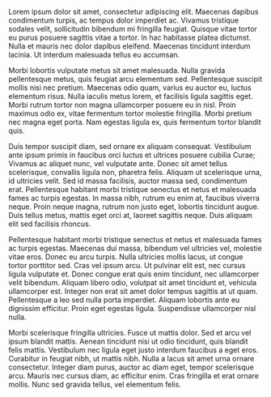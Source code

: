 

Lorem ipsum dolor sit amet, consectetur adipiscing elit. Maecenas dapibus condimentum turpis, ac tempus dolor imperdiet ac. Vivamus tristique sodales velit, sollicitudin bibendum mi fringilla feugiat. Quisque vitae tortor eu purus posuere sagittis vitae a tortor. In hac habitasse platea dictumst. Nulla et mauris nec dolor dapibus eleifend. Maecenas tincidunt interdum lacinia. Ut interdum malesuada tellus eu accumsan.

Morbi lobortis vulputate metus sit amet malesuada. Nulla gravida pellentesque metus, quis feugiat arcu elementum sed. Pellentesque suscipit mollis nisi nec pretium. Maecenas odio quam, varius eu auctor eu, luctus elementum risus. Nulla iaculis metus lorem, et facilisis ligula sagittis eget. Morbi rutrum tortor non magna ullamcorper posuere eu in nisl. Proin maximus odio ex, vitae fermentum tortor molestie fringilla. Morbi pretium nec magna eget porta. Nam egestas ligula ex, quis fermentum tortor blandit quis.

Duis tempor suscipit diam, sed ornare ex aliquam consequat. Vestibulum ante ipsum primis in faucibus orci luctus et ultrices posuere cubilia Curae; Vivamus ac aliquet nunc, vel vulputate ante. Donec sit amet tellus scelerisque, convallis ligula non, pharetra felis. Aliquam ut scelerisque urna, id ultricies velit. Sed id massa facilisis, auctor massa sed, condimentum erat. Pellentesque habitant morbi tristique senectus et netus et malesuada fames ac turpis egestas. In massa nibh, rutrum eu enim at, faucibus viverra neque. Proin neque magna, rutrum non justo eget, lobortis tincidunt augue. Duis tellus metus, mattis eget orci at, laoreet sagittis neque. Duis aliquam elit sed facilisis rhoncus.

Pellentesque habitant morbi tristique senectus et netus et malesuada fames ac turpis egestas. Maecenas dui massa, bibendum vel ultricies vel, molestie vitae eros. Donec eu arcu turpis. Nulla ultricies mollis lacus, ut congue tortor porttitor sed. Cras vel ipsum arcu. Ut pulvinar elit est, nec cursus ligula vulputate et. Donec congue erat quis enim tincidunt, nec ullamcorper velit bibendum. Aliquam libero odio, volutpat sit amet tincidunt et, vehicula ullamcorper est. Integer non erat sit amet dolor tempus sagittis at ut quam. Pellentesque a leo sed nulla porta imperdiet. Aliquam lobortis ante eu dignissim efficitur. Proin eget egestas ligula. Suspendisse ullamcorper nisl nulla.

Morbi scelerisque fringilla ultricies. Fusce ut mattis dolor. Sed et arcu vel ipsum blandit mattis. Aenean tincidunt nisi ut odio tincidunt, quis blandit felis mattis. Vestibulum nec ligula eget justo interdum faucibus a eget eros. Curabitur in feugiat nibh, ut mattis nibh. Nulla a lacus sit amet urna ornare consectetur. Integer diam purus, auctor ac diam eget, tempor scelerisque arcu. Mauris nec cursus diam, ac efficitur enim. Cras fringilla et erat ornare mollis. Nunc sed gravida tellus, vel elementum felis. 